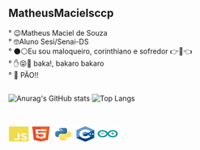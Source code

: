 ## MatheusMacielsccp
° 😉Matheus Maciel de Souza   
° 🤓Aluno Sesi/Senai-DS  
° ⚫⚪Eu sou maloqueiro, corinthiano e sofredor   👉🤪👈   
° ✋😝🤚 baka!, bakaro bakaro   
° 🍞 PÃO!!   
##

![Anurag's GitHub stats](https://github-readme-stats.vercel.app/api?username=MatheusMaciel&show_icons=true&theme=tokyonight) 
![Top Langs](https://github-readme-stats.vercel.app/api/top-langs/?username=MatheusMaciel&hide_progress=true&theme=tokyonight)

##
<div style="display: inline_block"><br>
  <img align="center" alt="Maciel-Js" height="30" width="40" src="https://raw.githubusercontent.com/devicons/devicon/master/icons/javascript/javascript-plain.svg">
  <img align="center" alt="Maciel-HTML" height="30" width="40" src="https://raw.githubusercontent.com/devicons/devicon/master/icons/html5/html5-original.svg">
  <img align="center" alt="Maciel-Python" height="30" width="40" src="https://raw.githubusercontent.com/devicons/devicon/master/icons/python/python-original.svg">
  <img align="center" alt="Maciel-Csharp" height="30" width="40" src="https://raw.githubusercontent.com/devicons/devicon/master/icons/cplusplus/cplusplus-original.svg">
  <img align="center" alt="Maciel-Csharp" height="30" width="40" src="https://raw.githubusercontent.com/devicons/devicon/master/icons/arduino/arduino-original.svg">
</div>

##
